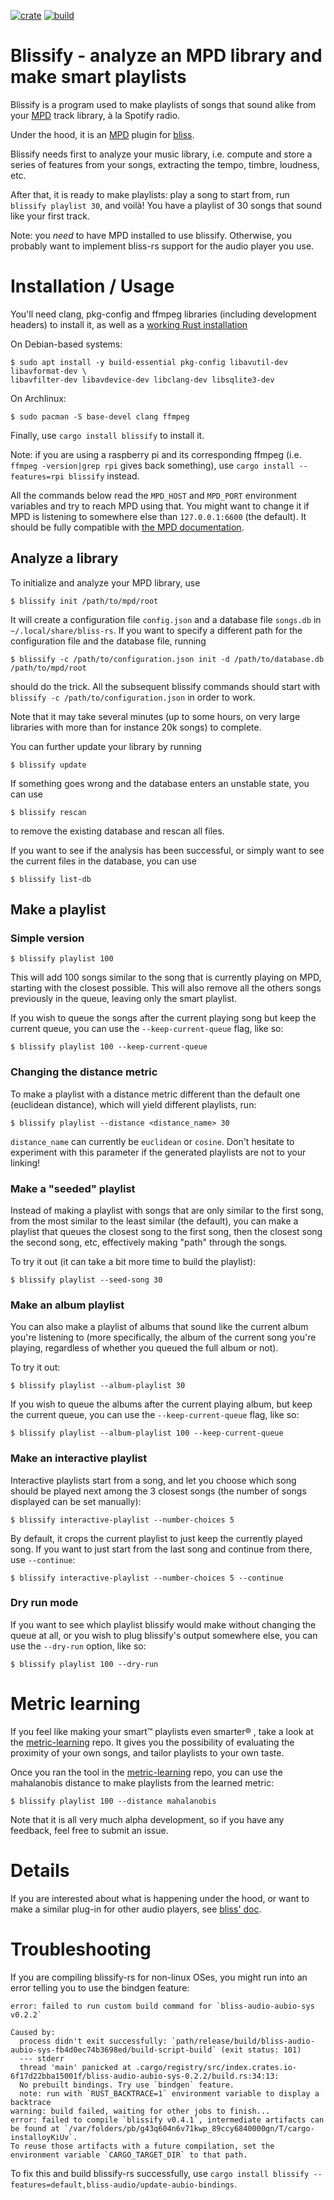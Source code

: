 [![crate](https://img.shields.io/crates/v/blissify.svg)](https://crates.io/crates/blissify)
[![build](https://github.com/Polochon-street/blissify-rs/workflows/Rust/badge.svg)](https://github.com/Polochon-street/blissify-rs/actions)

# Blissify - analyze an MPD library and make smart playlists

Blissify is a program used to make playlists of songs that sound alike
from your [MPD](https://www.musicpd.org/) track library, à la Spotify radio.

Under the hood, it is an [MPD](https://www.musicpd.org/) plugin
for [bliss](https://crates.io/crates/bliss-audio).

Blissify needs first to analyze your music library, i.e. compute and store
a series of features from your songs, extracting the tempo, timbre,
loudness, etc.

After that, it is ready to make playlists: play a song to start from, run
`blissify playlist 30`, and voilà! You have a playlist of 30 songs that
sound like your first track.

Note: you *need* to have MPD installed to use blissify. Otherwise, you
probably want to implement bliss-rs support for the audio player you use.

# Installation / Usage

You'll need clang, pkg-config and ffmpeg libraries (including development
headers) to install it, as well as a
[working Rust installation](https://www.rust-lang.org/tools/install)

On Debian-based systems:

    $ sudo apt install -y build-essential pkg-config libavutil-dev libavformat-dev \
    libavfilter-dev libavdevice-dev libclang-dev libsqlite3-dev

On Archlinux:

    $ sudo pacman -S base-devel clang ffmpeg

Finally, use `cargo install blissify` to install it.

Note: if you are using a raspberry pi and its corresponding ffmpeg
(i.e. `ffmpeg -version|grep rpi` gives back something), use
`cargo install --features=rpi blissify` instead.


All the commands below read the `MPD_HOST` and `MPD_PORT` environment
variables and try to reach MPD using that. You might want to change
it if MPD is listening to somewhere else than `127.0.0.1:6600` (the default).
It should be fully compatible with [the MPD documentation](https://mpd.readthedocs.io/en/latest/client.html#connecting-to-mpd).

## Analyze a library

To initialize and analyze your MPD library, use
```
$ blissify init /path/to/mpd/root
```

It will create a configuration file `config.json` and a database file
`songs.db` in `~/.local/share/bliss-rs`. If you want to specify a different
path for the configuration file and the database file, running
```
$ blissify -c /path/to/configuration.json init -d /path/to/database.db /path/to/mpd/root
```
should do the trick. All the subsequent blissify commands should start
with `blissify -c /path/to/configuration.json` in order to work.

Note that it may take several minutes (up to some hours, on very large
libraries with more than for instance 20k songs) to complete.

You can further update your library by running
``` 
$ blissify update
```

If something goes wrong and the database enters an
unstable state, you can use
```
$ blissify rescan
```
to remove the existing database and rescan all files.

If you want to see if the analysis has been successful, or simply want to see
the current files in the database, you can use
```
$ blissify list-db
```

## Make a playlist

### Simple version

```
$ blissify playlist 100
```

This will add 100 songs similar to the song that is currently
playing on MPD, starting with the closest possible. This will also remove
all the others songs previously in the queue, leaving only the smart playlist.

If you wish to queue the songs after the current playing song but keep the
current queue, you can use the `--keep-current-queue` flag, like so:

```
$ blissify playlist 100 --keep-current-queue
```

### Changing the distance metric

To make a playlist with a distance metric different than the default one
(euclidean distance), which will yield different playlists, run:

```
$ blissify playlist --distance <distance_name> 30
```

`distance_name` can currently be `euclidean` or `cosine`. Don't hesitate to
experiment with this parameter if the generated playlists are not to your
linking!

### Make a "seeded" playlist

Instead of making a playlist with songs that are only similar to the first song,
from the most similar to the least similar (the default), you can make a
playlist that queues the closest song to the first song, then the closest song
the second song, etc, effectively making "path" through the songs.

To try it out (it can take a bit more time to build the playlist):

```
$ blissify playlist --seed-song 30
```

### Make an album playlist

You can also make a playlist of albums that sound like the current album
you're listening to (more specifically, the album of the current song you're
playing, regardless of whether you queued the full album or not).

To try it out:

```
$ blissify playlist --album-playlist 30
```

If you wish to queue the albums after the current playing album, but keep the
current queue, you can use the `--keep-current-queue` flag, like so:

```
$ blissify playlist --album-playlist 100 --keep-current-queue
```

### Make an interactive playlist

Interactive playlists start from a song, and let you choose which song should
be played next among the 3 closest songs (the number of songs displayed
can be set manually):

```
$ blissify interactive-playlist --number-choices 5
```

By default, it crops the current playlist to just keep the currently played
song. If you want to just start from the last song and continue from there, use
`--continue`:

```
$ blissify interactive-playlist --number-choices 5 --continue
```

### Dry run mode

If you want to see which playlist blissify would make without changing the
queue at all, or you wish to plug blissify's output somewhere else, you
can use the `--dry-run` option, like so:

```
$ blissify playlist 100 --dry-run
```

# Metric learning

If you feel like making your smart™️  playlists even smarter®️ , take a look
at the [metric-learning](https://github.com/Polochon-street/bliss-metric-learning)
repo. It gives you the possibility of evaluating the proximity of your own
songs, and tailor playlists to your own taste.

Once you ran the tool in the [metric-learning](https://github.com/Polochon-street/bliss-metric-learning)
repo, you can use the mahalanobis distance to make playlists from the learned
metric:

```
$ blissify playlist 100 --distance mahalanobis
```

Note that it is all very much alpha development, so if you have any feedback,
feel free to submit an issue.

# Details

If you are interested about what is happening under the hood, or want to make
a similar plug-in for other audio players, see
[bliss' doc](https://docs.rs/crate/bliss-audio/).

# Troubleshooting

If you are compiling blissify-rs for non-linux OSes, you might run into an
error telling you to use the bindgen feature:

```
error: failed to run custom build command for `bliss-audio-aubio-sys v0.2.2`

Caused by:
  process didn't exit successfully: `path/release/build/bliss-audio-aubio-sys-fb4d0ec74b3698ed/build-script-build` (exit status: 101)
  --- stderr
  thread 'main' panicked at .cargo/registry/src/index.crates.io-6f17d22bba15001f/bliss-audio-aubio-sys-0.2.2/build.rs:34:13:
  No prebuilt bindings. Try use `bindgen` feature.
  note: run with `RUST_BACKTRACE=1` environment variable to display a backtrace
warning: build failed, waiting for other jobs to finish...
error: failed to compile `blissify v0.4.1`, intermediate artifacts can be found at `/var/folders/pb/g43q604n6v71kwp_89ccy6840000gn/T/cargo-installoyKiUv`.
To reuse those artifacts with a future compilation, set the environment variable `CARGO_TARGET_DIR` to that path.
```

To fix this and build blissify-rs successfully, use `cargo install blissify --features=default,bliss-audio/update-aubio-bindings`.
